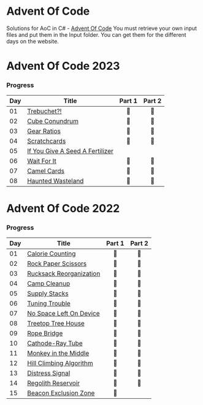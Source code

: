 # Advent Of Code
Solutions for AoC in C# - [Advent Of Code](https://adventofcode.com)
You must retrieve your own input files and put them in the Input folder. 
You can get them for the different days on the website.  

# Advent Of Code 2023

### Progress

| Day | Title                                                   | Part 1 | Part 2 |
|-----|---------------------------------------------------------|:------:|:------:|
| 01  | [Trebuchet?!](src/AoC.2023/Day1.cs)                     |   🌟   |   🌟   |
| 02  | [Cube Conundrum](src/AoC.2023/Day2.cs)                  |   🌟   |   🌟   |
| 03  | [Gear Ratios](src/AoC.2023/Day3.cs)                     |   🌟   |   🌟   |
| 04  | [Scratchcards](src/AoC.2023/Day4.cs)                    |   🌟   |   🌟   |
| 05  | [If You Give A Seed A Fertilizer](src/AoC.2023/Day5.cs) |      |        |
| 06  | [Wait For It](src/AoC.2023/Day6.cs)                     |   🌟   |   🌟   |
| 07  | [Camel Cards](src/AoC.2023/Day7.cs)                     |   🌟   |   🌟   |
| 08  | [Haunted Wasteland](src/AoC.2023/Day8.cs)               |   🌟   |   🌟   |

# Advent Of Code 2022

### Progress

| Day | Title                                           | Part 1 | Part 2 |
|-----|-------------------------------------------------|:------:|:------:|
| 01  | [Calorie Counting](src/AoC.2022/Day1.cs)        |   🌟   |   🌟   |
| 02  | [Rock Paper Scissors](src/AoC.2022/Day2.cs)     |   🌟   |   🌟   |
| 03  | [Rucksack Reorganization](src/AoC.2022/Day3.cs) |   🌟   |   🌟   |
| 04  | [Camp Cleanup](src/AoC.2022/Day4.cs)            |   🌟   |   🌟   |
| 05  | [Supply Stacks](src/AoC.2022/Day5.cs)           |    🌟  |    🌟    |
| 06  | [Tuning Trouble](src/AoC.2022/Day6.cs)          |   🌟   |   🌟   |
| 07  | [No Space Left On Device](src/AoC.2022/Day7.cs) |   🌟   |   🌟   |
| 08  | [Treetop Tree House](src/AoC.2022/Day8.cs) |   🌟   |   🌟   |
| 09  | [Rope Bridge](src/AoC.2022/Day9.cs) |   🌟   |   🌟   |
| 10  | [Cathode-Ray Tube](src/AoC.2022/Day10.cs) |   🌟   |   🌟   |
| 11  | [Monkey in the Middle](src/AoC.2022/Day11.cs) |   🌟   |   🌟   |
| 12  | [Hill Climbing Algorithm](src/AoC.2022/Day12.cs) |   🌟   |   🌟   |
| 13  | [Distress Signal](src/AoC.2022/Day13.cs) |   🌟   |   🌟   |
| 14  | [Regolith Reservoir](src/AoC.2022/Day14.cs) |   🌟   |   🌟   |
| 15  | [Beacon Exclusion Zone](src/AoC.2022/Day15.cs) |   🌟   |      |